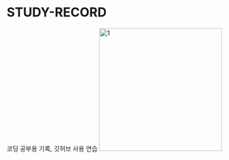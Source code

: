 # STUDY-RECORD
코딩 공부용 기록, 깃허브 사용 연습
<img width="276" alt="1" src="https://user-images.githubusercontent.com/67466148/162959528-36aaf476-46d0-47dd-a539-10c8395114dc.png">
